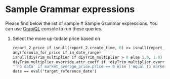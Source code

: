 # Sample Grammar expressions

Please find below the list of sample # Sample Grammar expressions. You can use [GrapiQL](/graphiql) console to run these queries.


1. Select the more up-todate price based on  

    ```graphql
    report_2.price if isnull(report_2.create_time, 0) >= isnull(report_1.create_time, 0) else report_1.price
    any(formula_for_price if in_date_range)
    isnull(diyTrim_multiplier if diyTrim_multiplier > 0 else 1.0, 1.0)
    diyTrim_multiplier_override.attr_coeff if !diyTrim_multiplier_override.anchor_sign
    "'no data' if market_average_price.price == 0 else ('equal to market' if abs(market_average_price.price - zone_price) < 0.01 else ('below market' if market_average_price.price > zone_price else 'above market'))"
    date == eval('target_reference_date')
  ```
